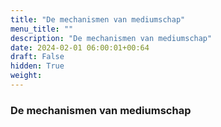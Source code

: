```yaml
---
title: "De mechanismen van mediumschap"
menu_title: ""
description: "De mechanismen van mediumschap"
date: 2024-02-01 06:00:01+00:64
draft: False
hidden: True
weight:
---
```

### De mechanismen van mediumschap


